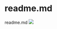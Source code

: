 # readme.md
readme.md
[<img src="{https://img.shields.io/badge/LinkedIn-0077B5?style=for-the-badge&logo=linkedin&logoColor=white}" />](linkedin.com/in/abdulwazeed/)
